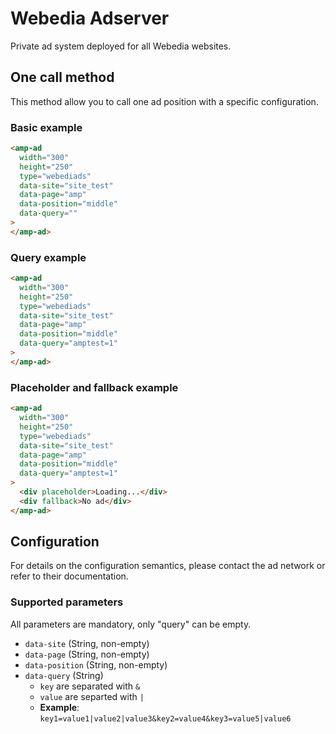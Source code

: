 <!---
Copyright 2016 The AMP HTML Authors. All Rights Reserved.

Licensed under the Apache License, Version 2.0 (the "License");
you may not use this file except in compliance with the License.
You may obtain a copy of the License at

      http://www.apache.org/licenses/LICENSE-2.0

Unless required by applicable law or agreed to in writing, software
distributed under the License is distributed on an "AS-IS" BASIS,
WITHOUT WARRANTIES OR CONDITIONS OF ANY KIND, either express or implied.
See the License for the specific language governing permissions and
limitations under the License.
-->

# Webedia Adserver

Private ad system deployed for all Webedia websites.

## One call method

This method allow you to call one ad position with a specific configuration.

### Basic example

```html
<amp-ad
  width="300"
  height="250"
  type="webediads"
  data-site="site_test"
  data-page="amp"
  data-position="middle"
  data-query=""
>
</amp-ad>
```

### Query example

```html
<amp-ad
  width="300"
  height="250"
  type="webediads"
  data-site="site_test"
  data-page="amp"
  data-position="middle"
  data-query="amptest=1"
>
</amp-ad>
```

### Placeholder and fallback example

```html
<amp-ad
  width="300"
  height="250"
  type="webediads"
  data-site="site_test"
  data-page="amp"
  data-position="middle"
  data-query="amptest=1"
>
  <div placeholder>Loading...</div>
  <div fallback>No ad</div>
</amp-ad>
```

## Configuration

For details on the configuration semantics, please contact the ad network or refer to their documentation.

### Supported parameters

All parameters are mandatory, only "query" can be empty.

-   `data-site` (String, non-empty)
-   `data-page` (String, non-empty)
-   `data-position` (String, non-empty)
-   `data-query` (String)
    -   `key` are separated with `&`
    -   `value` are separted with `|`
    -   **Example**: `key1=value1|value2|value3&key2=value4&key3=value5|value6`
